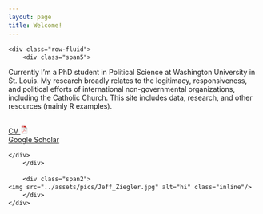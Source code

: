 ```yaml
---
layout: page
title: Welcome!
---
```


<div class="container">

    <div class="row-fluid">
        <div class="span5">
	
Currently I’m a PhD student in Political Science at Washington University in St. Louis. My research broadly relates to the legitimacy, responsiveness, and political efforts of international non-governmental organizations, including the Catholic Church. This site includes data, research, and other resources (mainly R examples).<br/><br/>

[CV ![CV as pdf](pages/icons16/pdf-icon.png)](assets/JeffZiegler_CV.pdf)<br/>
[Google Scholar](https://scholar.google.com/citations?user=PE2j3DcAAAAJ&hl=sv)<br/>

	</div>
        </div>

        <div class="span2">
	<img src="../assets/pics/Jeff_Ziegler.jpg" alt="hi" class="inline"/>
        </div>
    </div>
</div>
